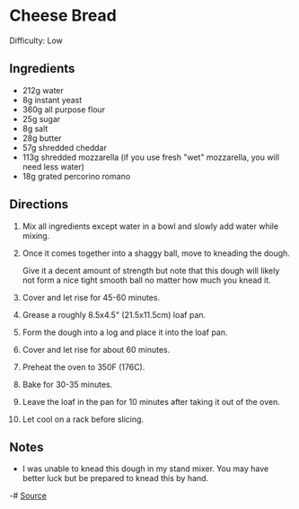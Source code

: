 # Cheese Bread

Difficulty: Low

## Ingredients

- 212g water
- 8g instant yeast
- 360g all purpose flour
- 25g sugar
- 8g salt
- 28g butter
- 57g shredded cheddar
- 113g shredded mozzarella (if you use fresh "wet" mozzarella, you will need less water)
- 18g grated percorino romano

## Directions

1. Mix all ingredients except water in a bowl and slowly add water while mixing.

2. Once it comes together into a shaggy ball, move to kneading the dough.

   Give it a decent amount of strength but note that this dough will likely not form a nice tight smooth ball no matter how much you knead it.

3. Cover and let rise for 45-60 minutes.

4. Grease a roughly 8.5x4.5" (21.5x11.5cm) loaf pan.

5. Form the dough into a log and place it into the loaf pan.

6. Cover and let rise for about 60 minutes.

7. Preheat the oven to 350F (176C).

8. Bake for 30-35 minutes.

9. Leave the loaf in the pan for 10 minutes after taking it out of the oven.

10. Let cool on a rack before slicing.

## Notes

- I was unable to knead this dough in my stand mixer. You may have better luck but be prepared to knead this by hand.

-# [Source](https://www.kingarthurbaking.com/recipes/triple-cheese-bread-recipe)
